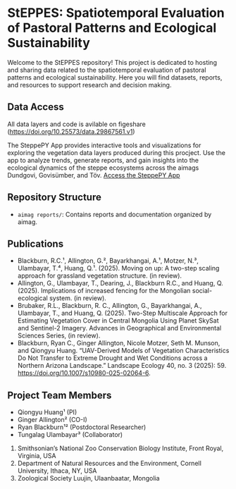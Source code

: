 # StEPPES: Spatiotemporal Evaluation of Pastoral Patterns and Ecological Sustainability

Welcome to the StEPPES repository! This project is dedicated to hosting and sharing data related to the spatiotemporal evaluation of pastoral patterns and ecological sustainability. Here you will find datasets, reports, and resources to support research and decision making. 


## Data Access

All data layers and code is avilable on figeshare (https://doi.org/10.25573/data.29867561.v1)

The SteppePY App provides interactive tools and visualizations for exploring the vegetation data layers produced during this procject. Use the app to analyze trends, generate reports, and gain insights into the ecological dynamics of the steppe ecosystems across the aimags Dundgovi, Govisümber, and Töv.
[Access the SteppePY App](https://steppes.onrender.com/)

## Repository Structure
- `aimag reports/`: Contains reports and documentation organized by aimag.

## Publications
- Blackburn, R.C.¹, Allington, G.², Bayarkhangai, A.¹, Motzer, N.³, Ulambayar, T.⁴, Huang, Q.¹. (2025). Moving on up: A two-step scaling approach for grassland vegetation structure. (in review).
- Allington, G., Ulambayar, T., Dearing, J., Blackburn R.C., and Huang, Q. (2025).  Implications of increased fencing for the Mongolian social-ecological system. (in review).
- Brubaker, R.L., Blackburn, R. C., Allington, G., Bayarkhangai, A., Ulambayar, T., and Huang, Q. (2025). Two-Step Multiscale Approach for Estimating Vegetation Cover in Central Mongolia Using Planet SkySat and Sentinel-2 Imagery. Advances in Geographical and Environmental Sciences Series, (in review).
- Blackburn, Ryan C., Ginger Allington, Nicole Motzer, Seth M. Munson, and Qiongyu Huang. “UAV-Derived Models of Vegetation Characteristics Do Not Transfer to Extreme Drought and Wet Conditions across a Northern Arizona Landscape.” Landscape Ecology 40, no. 3 (2025): 59. https://doi.org/10.1007/s10980-025-02064-6.


## Project Team Members
- Qiongyu Huang¹ (PI)
- Ginger Allington² (CO-I)
- Ryan Blackburn¹² (Postdoctoral Researcher)
- Tungalag Ulambayar³ (Collaborator)

1. Smithsonian’s National Zoo Conservation Biology Institute, Front Royal, Virginia, USA
2. Department of Natural Resources and the Environment, Cornell University, Ithaca, NY, USA
3. Zoological Society Luujin, Ulaanbaatar, Mongolia